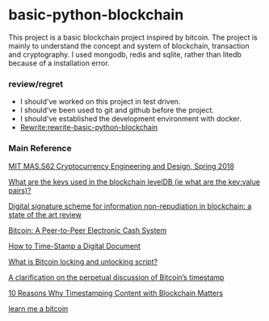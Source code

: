 # basic-python-blockchain
This project is a basic blockchain project inspired by bitcoin. 
The project is mainly to understand the concept and system of blockchain, transaction and cryptography.
I used mongodb, redis and sqlite, rather than litedb because of a installation error.

### review/regret
- I should've worked on this project in test driven. 
- I should've been used to git and github before the project.
- I should've established the development environment with docker. 
- [Rewrite:rewrite-basic-python-blockchain](https://github.com/Kazuma-Sadakan/rewrite-basic-python-blockchain)

### Main Reference
[MIT MAS.S62 Cryptocurrency Engineering and Design, Spring 2018](https://ocw.mit.edu/courses/media-arts-and-sciences/mas-s62-cryptocurrency-engineering-and-design-spring-2018/)

[What are the keys used in the blockchain levelDB (ie what are the key:value pairs)?](https://bitcoin.stackexchange.com/questions/28168/what-are-the-keys-used-in-the-blockchain-leveldb-ie-what-are-the-keyvalue-pair)

[Digital signature scheme for information non-repudiation in blockchain: a state of the art review](https://jwcn-eurasipjournals.springeropen.com/articles/10.1186/s13638-020-01665-w)

[Bitcoin: A Peer-to-Peer Electronic Cash System](https://bitcoin.org/bitcoin.pdf)

[How to Time-Stamp a Digital Document](https://www.anf.es/pdf/Haber_Stornetta.pdf)

[What is Bitcoin locking and unlocking script?](https://bitcoin.stackexchange.com/questions/75165/what-is-bitcoin-locking-and-unlocking-script)

[A clarification on the perpetual discussion of Bitcoin’s timestamp](https://hackernoon.com/a-clarification-on-the-perpetual-discussion-of-bitcoins-timestamp-5597859a9193)

[10 Reasons Why Timestamping Content with Blockchain Matters](https://sebastiaans.blog/why-timestamp-content-blockchain/)

[learn me a bitcoin](https://learnmeabitcoin.com/)
